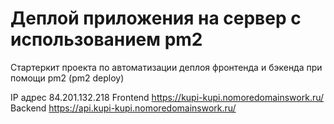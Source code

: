 # Деплой приложения на сервер с использованием pm2

Стартеркит проекта по автоматизации деплоя фронтенда и бэкенда при помощи pm2 (pm2 deploy)

IP адрес 84.201.132.218
Frontend https://kupi-kupi.nomoredomainswork.ru/
Backend https://api.kupi-kupi.nomoredomainswork.ru/
